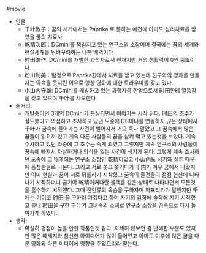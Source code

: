 #movie 
- 인물:
    - 千叶敦子：꿈의 세게에서는 Paprika 로 통하는 예전에 아마도 심리치료를 받았을 꿈의 치료사
    - 乾精次郎：DCmini를 책임지고 있는 연구소의 소장이며 결국에는 꿈의 세계와 현실세계를 뒤바꾸려하는 나쁜 배역이다
    - 时田浩作: DCmini를 개발한 과학자로서 천재지만 거의 생활력이 0인 뚱뽀이다.
    - 粉川利美：탐정으로 Paprika한테서 치료를 받고 있는데 친구와의 영화를 만들자는 약속을 못지킨 이유로 항상 영화에 대한 트라우마를 갖고 있다.
    - 小山内守雄: DCmini를 개발하고 있는 과학자중 한명으로서 时田한테 열등감을 갖고 있으며 千叶를 사모한다
- 줄거리:
    - 개발중이던 3개의 DCmini가 분실되면서 이야기는 시작 된다. 时田의 조수가 절도했다고 의심하고 조사하고 있던 도중에 DC미니를 연결하지 않은 상태에서 千叶가 꿈속에 들어가는 사건이 벌어져서 거으 죽다 말았고 그 꿈속에서 많은 꿈들이 얽혀져 있고 계속 다른 사람들의 꿈을 삼켜 먹고 있는것을 보았다. 계속 수사하고 있던 와중에 그 조수는 죽게 되였고 그렇지만 계속 연구소의 사람들이 꿈속에 빠져서 자살하거나 의식을 잃는 사건이 생기게 된다. 그렇게 계속 조사하던 도중에 그 배후에는 연구소 소장인 乾精이있고 小山内도 시기와 질투 때문에 동참한걸로 나온다. 그리고 서로 쫒고 쫒기다가 千内가 겨우 꿈에서 나왔지만 이미 현실과 꿈이 서로 뒤틀리기 시작했고 꿈속의 물건들이 점점 현신에 나타나기 시작하더니 급기야 乾精이커다란 블랙홀 같은 상태로 나타나면서 모든것을 흡수하기 시작했다. 그때 전인류의 목숨을 구하자며 파프리카가 말했지만 千叶는 기어코 时田 을 구하러 가겠다고 하며 자기의 감정에 솔직해 지기 시작했고 끝내 时田을 구한 千叶가 그녀속의 소녀로 연구소 소장을 꿈속으로 다시 돌아가게 하였다.
- 생각:
    - 확실히 평점이 높을 만한 작품인것 같다. 자세히 않보면 좀 난해한 부분도 있지만 많은 메세지와 참신한 아이디어가 많이 들어있고 아마도 이후에 많은 꿈을 다룬 영화와 다른 미디어에 영향을 주었으리라 믿는다.
